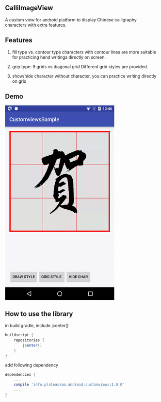 ## CalliImageView

A custom view for android platform to display Chinese calligraphy
characters with extra features.

## Features
1. fill type vs. contour type
characters with contour lines are more suitable for practicing
hand writings directly on screen.

2. grip type: 9 grids vs diagonal grid
Different grid styles are provided.

3. show/hide character
without character, you can practice writing directly on grid

## Demo
<img src="calliimageview.gif" width="360">

## How to use the library

in build.gradle, include jcenter()
```gradle
buildscript {
    repositories {
        jcenter()
    }
}
```

add following dependency
```gradle
dependencies {
    ...
    compile 'info.plateaukao.android:customviews:1.0.0'
    ...
}
```
